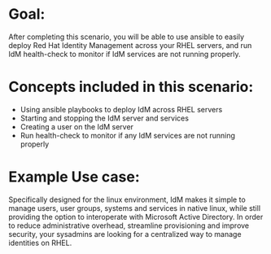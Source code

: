 # Goal:
After completing this scenario, you will be able to use ansible to easily deploy Red Hat Identity Management across your 
RHEL servers, and run IdM health-check to monitor if IdM services are not running properly.

# Concepts included in this scenario:
* Using ansible playbooks to deploy IdM across RHEL servers
* Starting and stopping the IdM server and services
* Creating a user on the IdM server
* Run health-check to monitor if any IdM services are not running properly
 
# Example Use case:
Specifically designed for the linux environment, IdM makes it simple to manage users, user groups, systems and services 
in native linux, while still providing the option to interoperate with Microsoft Active Directory. In order to reduce 
administrative overhead, streamline provisioning and improve security, your sysadmins are looking for a centralized way 
to manage identities on RHEL. 

